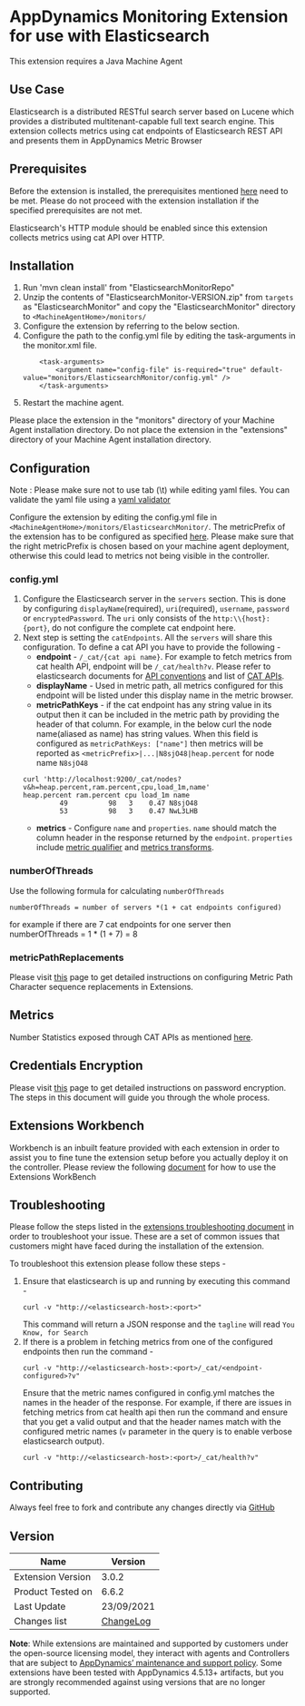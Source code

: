 # AppDynamics Monitoring Extension for use with Elasticsearch

This extension requires a Java Machine Agent

## Use Case

Elasticsearch is a distributed RESTful search server based on Lucene which provides a distributed multitenant-capable full text search engine.
This extension collects metrics using cat endpoints of Elasticsearch REST API and presents them in AppDynamics Metric Browser
## Prerequisites
Before the extension is installed, the prerequisites mentioned [here](https://community.appdynamics.com/t5/Knowledge-Base/Extensions-Prerequisites-Guide/ta-p/35213) need to be met. Please do not proceed with the extension installation if the specified prerequisites are not met.

Elasticsearch's HTTP module should be enabled since this extension collects metrics using cat API over HTTP. 
## Installation
1. Run 'mvn clean install' from "ElasticsearchMonitorRepo"
2. Unzip the contents of "ElasticsearchMonitor-VERSION.zip" from `targets` as "ElasticsearchMonitor" and copy the "ElasticsearchMonitor" directory to `<MachineAgentHome>/monitors/`
2. Configure the extension by referring to the below section.
3. Configure the path to the config.yml file by editing the task-arguments in the monitor.xml file.
    ```
        <task-arguments>
            <argument name="config-file" is-required="true" default-value="monitors/ElasticsearchMonitor/config.yml" />
        </task-arguments>
    ```
4. Restart the machine agent. 

Please place the extension in the "monitors" directory of your Machine Agent installation directory. Do not place the extension in the "extensions" directory of your Machine Agent installation directory.

## Configuration
Note : Please make sure not to use tab (\t) while editing yaml files. You can validate the yaml file using a [yaml validator](https://jsonformatter.org/yaml-validator)

Configure the extension by editing the config.yml file in `<MachineAgentHome>/monitors/ElasticsearchMonitor/`. The metricPrefix of the extension has to be configured as specified [here](https://community.appdynamics.com/t5/Knowledge-Base/How-do-I-troubleshoot-missing-custom-metrics-or-extensions/ta-p/28695#Configuring%20an%20Extension). Please make sure that the right metricPrefix is chosen based on your machine agent deployment, otherwise this could lead to metrics not being visible in the controller.

### config.yml
1. Configure the Elasticsearch server in the `servers` section. This is done by configuring `displayName`(required), `uri`(required), `username`, `password` or `encryptedPassword`. The `uri` only consists of the `http:\\{host}:{port}`, do not configure the complete cat endpoint here.
2. Next step is setting the `catEndpoints`. All the `servers` will share this configuration. To define a cat API you have to provide the following -
    * __endpoint__ - `/_cat/{cat api name}`. For example to fetch metrics from cat health API, endpoint will be `/_cat/health?v`. Please refer to elasticsearch documents for [API conventions](https://www.elastic.co/guide/en/elasticsearch/reference/6.6/api-conventions.html) and list of [CAT APIs](https://www.elastic.co/guide/en/elasticsearch/reference/6.6/cat.html).
    * __displayName__ - Used in metric path, all metrics configured for this endpoint will be listed under this display name in the metric browser.
    * __metricPathKeys__ - if the cat endpoint has any string value in its output then it can be included in the metric path by providing the header of that column. For example, in the below curl the node name(aliased as name) has string values. When this field is configured as `metricPathKeys: ["name"]` then metrics will be reported as `<metricPrefix>|...|N8sjO48|heap.percent` for node name `N8sjO48`
    ```
   curl 'http://localhost:9200/_cat/nodes?v&h=heap.percent,ram.percent,cpu,load_1m,name'
   heap.percent ram.percent cpu load_1m name
             49          98   3    0.47 N8sjO48
             53          98   3    0.47 NwL3LHB
   ```
   * __metrics__ - Configure `name` and `properties`. `name` should match the column header in the response returned by the `endpoint`. `properties` include [metric qualifier](https://docs.appdynamics.com/display/latest/Build+a+Monitoring+Extension+Using+Java) and [metrics transforms](https://community.appdynamics.com/t5/Knowledge-Base/Extensions-Commons-Library-Metric-Transformers/ta-p/35413).
### numberOfThreads
Use the following formula for calculating `numberOfThreads`
```
numberOfThreads = number of servers *(1 + cat endpoints configured)
```
for example if there are 7 cat endpoints for one server then numberOfThreads = 1 * (1 + 7) = 8
### metricPathReplacements
Please visit [this](https://community.appdynamics.com/t5/Knowledge-Base/Metric-Path-CharSequence-Replacements-in-Extensions/ta-p/35412) page to get detailed instructions on configuring Metric Path Character sequence replacements in Extensions.

## Metrics
Number Statistics exposed through CAT APIs
as mentioned [here](https://www.elastic.co/guide/en/elasticsearch/reference/current/cat.html).

## Credentials Encryption
Please visit [this](https://community.appdynamics.com/t5/Knowledge-Base/How-to-use-Password-Encryption-with-Extensions/ta-p/29397) page to get detailed instructions on password encryption. The steps in this document will guide you through the whole process.
## Extensions Workbench
Workbench is an inbuilt feature provided with each extension in order to assist you to fine tune the extension setup before you actually deploy it on the controller. Please review the following [document](https://community.appdynamics.com/t5/Knowledge-Base/How-to-use-the-Extensions-WorkBench/ta-p/30130) for how to use the Extensions WorkBench
## Troubleshooting
Please follow the steps listed in the [extensions troubleshooting document](https://community.appdynamics.com/t5/Knowledge-Base/How-to-troubleshoot-missing-custom-metrics-or-extensions-metrics/ta-p/28695) in order to troubleshoot your issue. These are a set of common issues that customers might have faced during the installation of the extension. 

To troubleshoot this extension please follow these steps -
1. Ensure that elasticsearch is up and running by executing this command - 
    ```
    curl -v "http://<elasticsearch-host>:<port>"
    ```
    This command will return a JSON response and the `tagline` will read `You Know, for Search`
2. If there is a problem in fetching metrics from one of the configured endpoints then run the command -
    ```
    curl -v "http://<elasticsearch-host>:<port>/_cat/<endpoint-configured>?v"
    ```
    Ensure that the metric names configured in config.yml matches the names in the header of the response. For example, if there are issues in fetching metrics from cat health api then run the command and ensure that you get a valid output and that the header names match with the configured metric names (`v` parameter in the query is to enable verbose elasticsearch output).
    ```
   curl -v "http://<elasticsearch-host>:<port>/_cat/health?v"
   ```

## Contributing
Always feel free to fork and contribute any changes directly via [GitHub](https://github.com/Appdynamics/elasticsearch-monitoring-extension)

## Version
|          Name            |  Version   |
|--------------------------|------------|
|Extension Version         |3.0.2       |
|Product Tested on         |6.6.2      |
|Last Update               |23/09/2021  |
|Changes list              |[ChangeLog](https://github.com/Appdynamics/elasticsearch-monitoring-extension/blob/master/CHANGES.md)|

**Note**: While extensions are maintained and supported by customers under the open-source licensing model, they interact with agents and Controllers that are subject to [AppDynamics’ maintenance and support policy](https://docs.appdynamics.com/latest/en/product-and-release-announcements/maintenance-support-for-software-versions). Some extensions have been tested with AppDynamics 4.5.13+ artifacts, but you are strongly recommended against using versions that are no longer supported.
